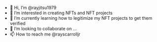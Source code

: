 - 👋 Hi, I’m @rayjitsu1979
- 👀 I’m interested in creating NFTs and NFT projects
- 🌱 I’m currently learning how to legitimize my NFT projects to get them verified
- 💞️ I’m looking to collaborate on ...
- 📫 How to reach me @rayscarrolljr

<!---
rayjitsu1979/rayjitsu1979 is a ✨ special ✨ repository because its `README.md` (this file) appears on your GitHub profile.
You can click the Preview link to take a look at your changes.
--->
